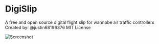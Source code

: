 # DigiSlip
A free and open source digital flight slip for wannabe air traffic controllers
Created by: @justin681#6376
MIT License

<img src="demo.png"
     alt="Screenshot"/>
